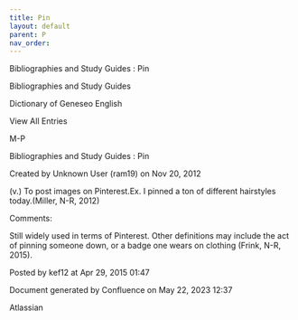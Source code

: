 ```yaml
---
title: Pin
layout: default
parent: P
nav_order:
---
```


Bibliographies and Study Guides : Pin

Bibliographies and Study Guides

Dictionary of Geneseo English

View All Entries

M-P

Bibliographies and Study Guides : Pin

Created by  Unknown User (ram19) on Nov 20, 2012

(v.) To post images on Pinterest.Ex. I pinned a ton of different hairstyles today.(Miller, N-R, 2012)

Comments:

Still widely used in terms of Pinterest. Other definitions may include the act of pinning someone down, or a badge one wears on clothing (Frink, N-R, 2015). 

Posted by kef12 at Apr 29, 2015 01:47

Document generated by Confluence on May 22, 2023 12:37

Atlassian
